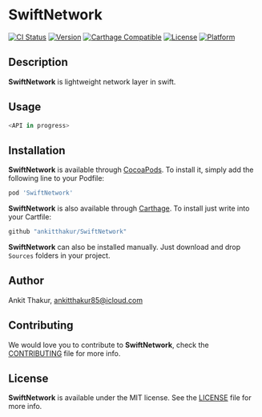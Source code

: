 # SwiftNetwork

[![CI Status](http://img.shields.io/travis/ankitthakur/SwiftNetwork.svg?style=flat)](https://travis-ci.org/ankitthakur/SwiftNetwork)
[![Version](https://img.shields.io/cocoapods/v/SwiftNetwork.svg?style=flat)](http://cocoadocs.org/docsets/SwiftNetwork)
[![Carthage Compatible](https://img.shields.io/badge/Carthage-compatible-4BC51D.svg?style=flat)](https://github.com/Carthage/Carthage)
[![License](https://img.shields.io/cocoapods/l/SwiftNetwork.svg?style=flat)](http://cocoadocs.org/docsets/SwiftNetwork)
[![Platform](https://img.shields.io/cocoapods/p/SwiftNetwork.svg?style=flat)](http://cocoadocs.org/docsets/SwiftNetwork)

## Description

**SwiftNetwork** is lightweight network layer in swift.

## Usage

```swift
<API in progress>
```

## Installation

**SwiftNetwork** is available through [CocoaPods](http://cocoapods.org). To install
it, simply add the following line to your Podfile:

```ruby
pod 'SwiftNetwork'
```

**SwiftNetwork** is also available through [Carthage](https://github.com/Carthage/Carthage).
To install just write into your Cartfile:

```ruby
github "ankitthakur/SwiftNetwork"
```

**SwiftNetwork** can also be installed manually. Just download and drop `Sources` folders in your project.

## Author

Ankit Thakur, ankitthakur85@icloud.com

## Contributing

We would love you to contribute to **SwiftNetwork**, check the [CONTRIBUTING](https://github.com/ankitthakur/SwiftNetwork/blob/master/CONTRIBUTING.md) file for more info.

## License

**SwiftNetwork** is available under the MIT license. See the [LICENSE](https://github.com/ankitthakur/SwiftNetwork/blob/master/LICENSE.md) file for more info.
